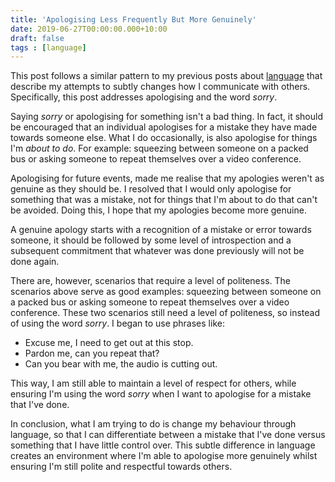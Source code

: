 ```yaml
---
title: 'Apologising Less Frequently But More Genuinely'
date: 2019-06-27T00:00:00.000+10:00
draft: false
tags : [language]
---
```

This post follows a similar pattern to my previous posts about [language](/tags/language/) that describe my attempts to subtly changes how I communicate with others. Specifically, this post addresses apologising and the word _sorry_.

Saying _sorry_ or apologising for something isn't a bad thing. In fact, it should be encouraged that an individual apologises for a mistake they have made towards someone else. What I do occasionally, is also apologise for things I'm _about to do_. For example: squeezing between someone on a packed bus or asking someone to repeat themselves over a video conference. 

Apologising for future events, made me realise that my apologies weren't as genuine as they should be. I resolved that I would only apologise for something that was a mistake, not for things that I'm about to do that can't be avoided. Doing this, I hope that my apologies become more genuine.

A genuine apology starts with a recognition of a mistake or error towards someone, it should be followed by some level of introspection and a subsequent commitment that whatever was done previously will not be done again.

There are, however, scenarios that require a level of politeness. The scenarios above serve as good examples: squeezing between someone on a packed bus or asking someone to repeat themselves over a video conference. These two scenarios still need a level of politeness, so instead of using the word _sorry_. I began to use phrases like:

- Excuse me, I need to get out at this stop.
- Pardon me, can you repeat that?
- Can you bear with me, the audio is cutting out.

This way, I am still able to maintain a level of respect for others, while ensuring I'm using the word _sorry_ when I want to apologise for a mistake that I've done.

In conclusion, what I am trying to do is change my behaviour through language, so that I can differentiate between a mistake that I've done versus something that I have little control over. This subtle difference in language creates an environment where I'm able to apologise more genuinely whilst ensuring I'm still polite and respectful towards others.
